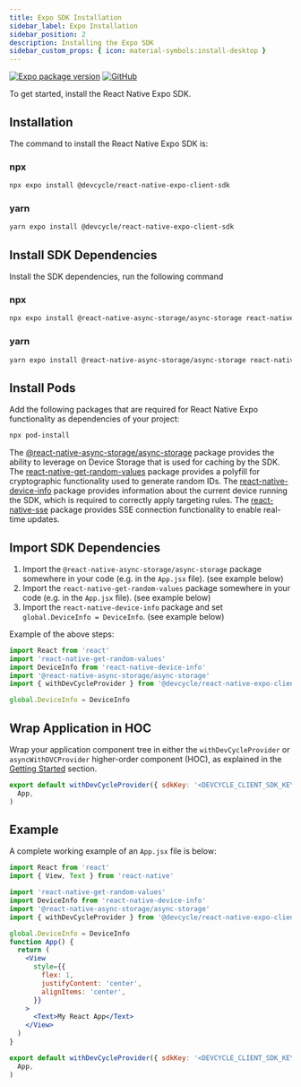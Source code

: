 ```yaml
---
title: Expo SDK Installation
sidebar_label: Expo Installation
sidebar_position: 2
description: Installing the Expo SDK
sidebar_custom_props: { icon: material-symbols:install-desktop }
---
```


[![Expo package version](https://badgen.net/npm/v/@devcycle/react-native-expo-client-sdk)](https://www.npmjs.com/package/@devcycle/react-native-expo-client-sdk)
[![GitHub](https://img.shields.io/github/stars/devcyclehq/js-sdks.svg?style=social&label=Star&maxAge=2592000)](https://github.com/devcyclehq/js-sdks)

To get started, install the React Native Expo SDK.

## Installation

The command to install the React Native Expo SDK is:

[//]: # (wizard-install-start)

### npx

```bash
npx expo install @devcycle/react-native-expo-client-sdk
```

[//]: # (wizard-install-end)

### yarn

```bash
yarn expo install @devcycle/react-native-expo-client-sdk
```

## Install SDK Dependencies

Install the SDK dependencies, run the following command

### npx

```bash
npx expo install @react-native-async-storage/async-storage react-native-get-random-values react-native-device-info  react-native-sse
```

### yarn

```bash
yarn expo install @react-native-async-storage/async-storage react-native-get-random-values react-native-device-info react-native-sse
```

## Install Pods

Add the following packages that are required for React Native Expo functionality as dependencies of your project:

```bash
npx pod-install
```

The [@react-native-async-storage/async-storage](https://www.npmjs.com/package/@react-native-async-storage/async-storage) package provides the ability to leverage on Device Storage that is used for caching by the SDK.
The [react-native-get-random-values](https://www.npmjs.com/package/react-native-get-random-values) package provides a polyfill for cryptographic functionality used to generate random IDs.
The [react-native-device-info](https://www.npmjs.com/package/react-native-device-info) package provides information about the current device running the SDK, which is required to correctly apply targeting rules.
The [react-native-sse](https://www.npmjs.com/package/react-native-sse) package provides SSE connection functionality to enable real-time updates.

[//]: # (wizard-initialize-start)

## Import SDK Dependencies

1.  Import the `@react-native-async-storage/async-storage` package somewhere in your code (e.g. in the `App.jsx` file). (see example below)
2.  Import the `react-native-get-random-values` package somewhere in your code (e.g. in the `App.jsx` file). (see example below)
3.  Import the `react-native-device-info` package and set `global.DeviceInfo = DeviceInfo`. (see example below)

Example of the above steps:

```javascript
import React from 'react'
import 'react-native-get-random-values'
import DeviceInfo from 'react-native-device-info'
import '@react-native-async-storage/async-storage'
import { withDevCycleProvider } from '@devcycle/react-native-expo-client-sdk'

global.DeviceInfo = DeviceInfo
```

## Wrap Application in HOC

Wrap your application component tree in either the `withDevCycleProvider` or `asyncWithDVCProvider` higher-order component (HOC), as explained in the [Getting Started](#getting-started) section.

```jsx
export default withDevCycleProvider({ sdkKey: '<DEVCYCLE_CLIENT_SDK_KEY>' })(
  App,
)
```

[//]: # (wizard-initialize-end)

## Example

A complete working example of an `App.jsx` file is below:

```jsx
import React from 'react'
import { View, Text } from 'react-native'

import 'react-native-get-random-values'
import DeviceInfo from 'react-native-device-info'
import '@react-native-async-storage/async-storage'
import { withDevCycleProvider } from '@devcycle/react-native-expo-client-sdk'

global.DeviceInfo = DeviceInfo
function App() {
  return (
    <View
      style={{
        flex: 1,
        justifyContent: 'center',
        alignItems: 'center',
      }}
    >
      <Text>My React App</Text>
    </View>
  )
}

export default withDevCycleProvider({ sdkKey: '<DEVCYCLE_CLIENT_SDK_KEY>' })(
  App,
)
```

